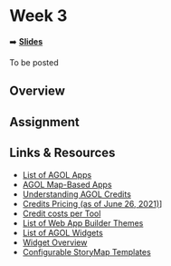 <!-- .slide: data-background="./Images/header.svg" data-background-repeat="none" data-background-size="40% 40%" data-background-position="center 10%" class="header" -->
# Week 3

<!-- Put a link to the slides so that students can find them -->
➡️ [**Slides**](link)

To be posted

## Overview

## Assignment

## Links & Resources

- [List of AGOL Apps](https://www.esri.com/en-us/arcgis/products/apps-for-everyone/overview) 
- [AGOL Map-Based Apps]( https://doc.arcgis.com/en/arcgis-online/create-maps/create-map-apps.htm) 
- [Understanding AGOL Credits](https://doc.arcgis.com/en/arcgis-online/administer/credits.htm) 
- [Credits Pricing (as of June 26, 2021)]( https://www.esri.com/en-us/arcgis/products/credits/buy?rmedium=www_esri_com_EtoF&rsource=/en-us/store/arcgis-online/arcgis-online-credits)] 
- [Credit costs per Tool]( https://doc.arcgis.com/en/arcgis-online/administer/credits.htm#ESRI_SECTION1_709121D2C7694DCAB9B8592F36F7A5BA) 
- [List of Web App Builder Themes]( https://doc.arcgis.com/en/web-appbuilder/create-apps/themes-tab.htm) 
- [List of AGOL Widgets](https://doc.arcgis.com/en/web-appbuilder/create-apps/widget-about.htm) 
- [Widget Overview]( https://doc.arcgis.com/en/web-appbuilder/create-apps/widget-overview.htm) 
- [Configurable StoryMap Templates](https://guides.library.illinois.edu/c.php?g=742281&p=5324399) 
